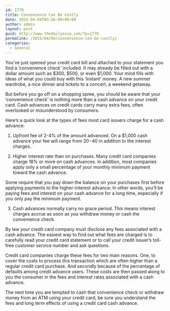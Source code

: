```yaml
---
id: 1778
title: Convenience Can Be Costly
date: 2015-04-04T03:56:00+00:00
author: admin
layout: post
guid: http://www.thedailyevie.com/?p=1778
permalink: /2015/04/04/convenience-can-be-costly/
categories:
  - General
---
```

You&#8217;ve just opened your credit card bill and attached to your statement you find a &#8216;convenience check&#8217; included. It may already be filled out with a dollar amount such as $300, $500, or even $1,000. Your mind fills with ideas of what you could buy with this &#8216;instant&#8217; money. A new summer wardrobe, a nice dinner and tickets to a concert, a weekend getaway.

But before you go off on a shopping spree, you should be aware that your &#8216;convenience check&#8217; is nothing more than a cash advance on your credit card. Cash advances on credit cards carry many extra fees, often overlooked or misunderstood by consumers.

Here&#8217;s a quick look at the types of fees most card issuers charge for a cash advance:

1) Upfront fee of 2-4% of the amount advanced. On a $1,000 cash advance your fee will range from $20-$40 in addition to the interest charges.

2) Higher interest rate than on purchases. Many credit card companies charge 18% or more on cash advances. In addition, most companies apply only a small percentage of your monthly minimum payment toward the cash advance.

Some require that you pay down the balance on your purchases first before applying payments to the higher-interest advance. In other words, you&#8217;ll be paying fees and interest on your cash advance for a long time, especially if you only pay the minimum payment.

3) Cash advances normally carry no grace period. This means interest charges accrue as soon as you withdraw money or cash the convenience check.

By law your credit card company must disclose any fees associated with a cash advance. The easiest way to find out what fees are charged is to carefully read your credit card statement or to call your credit issuer&#8217;s toll-free customer service number and ask questions.

Credit card companies charge these fees for two main reasons. One, to cover the costs to process this transaction which are often higher than a regular credit card purchase. And secondly because of the percentage of defaults among credit advance users. These costs are then passed along to you the consumer in the fees and interest rates associated with a cash advance.

The next time you are tempted to cash that convenience check or withdraw money from an ATM using your credit card, be sure you understand the fees and long term effects of using a credit card cash advance.
